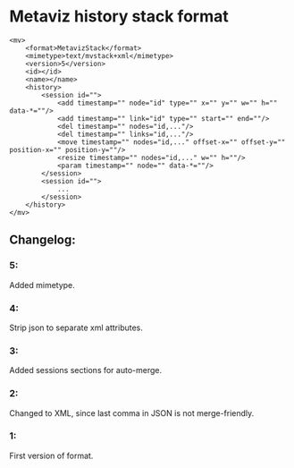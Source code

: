 # Metaviz history stack format

    <mv>
        <format>MetavizStack</format>
        <mimetype>text/mvstack+xml</mimetype>
        <version>5</version>
	    <id></id>
        <name></name>
	    <history>
	        <session id="">
		        <add timestamp="" node="id" type="" x="" y="" w="" h="" data-*=""/>
		        <add timestamp="" link="id" type="" start="" end=""/>
		        <del timestamp="" nodes="id,..."/>
		        <del timestamp="" links="id,..."/>
		        <move timestamp="" nodes="id,..." offset-x="" offset-y="" position-x="" position-y=""/>
		        <resize timestamp="" nodes="id,..." w="" h=""/>
		        <param timestamp="" node="" data-*=""/>
	        </session>
	        <session id="">
	            ...
	        </session>
	    </history>
	</mv>

## Changelog:

### 5:
Added mimetype.

### 4:
Strip json to separate xml attributes.

### 3:
Added sessions sections for auto-merge.

### 2:
Changed to XML, since last comma in JSON is not merge-friendly.

### 1:
First version of format.